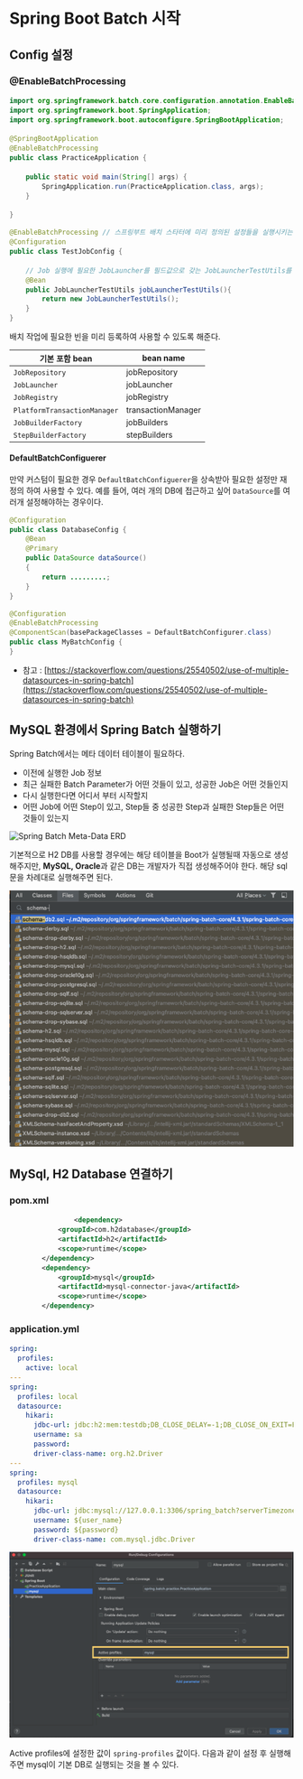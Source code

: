 # Spring Boot Batch 시작

## Config 설정

### @EnableBatchProcessing

```java
import org.springframework.batch.core.configuration.annotation.EnableBatchProcessing;
import org.springframework.boot.SpringApplication;
import org.springframework.boot.autoconfigure.SpringBootApplication;

@SpringBootApplication
@EnableBatchProcessing
public class PracticeApplication {

    public static void main(String[] args) {
        SpringApplication.run(PracticeApplication.class, args);
    }

}
```

```java
@EnableBatchProcessing // 스프링부트 배치 스타터에 미리 정의된 설정들을 실행시키는 어노테이션으로 JobBuilder, StepBuilder 등 다양한 설정 주입
@Configuration
public class TestJobConfig {

    // Job 실행에 필요한 JobLauncher를 필드값으로 갖는 JobLauncherTestUtils를 빈으로 등록
    @Bean
    public JobLauncherTestUtils jobLauncherTestUtils(){
        return new JobLauncherTestUtils();
    }
}
```

배치 작업에 필요한 빈을 미리 등록하여 사용할 수 있도록 해준다. 

| 기본 포함 bean               | bean name          |
| ---------------------------- | ------------------ |
| `JobRepository`              | jobRepository      |
| `JobLauncher`                | jobLauncher        |
| `JobRegistry`                | jobRegistry        |
| `PlatformTransactionManager` | transactionManager |
| `JobBuilderFactory`          | jobBuilders        |
| `StepBuilderFactory`         | stepBuilders       |

#### DefaultBatchConfiguerer

만약 커스텀이 필요한 경우 `DefaultBatchConfiguerer`을 상속받아 필요한 설정만 재정의 하여 사용할 수 있다. 예를 들어, 여러 개의 DB에 접근하고 싶어 `DataSource`를 여러개 설정해야하는 경우이다.

```java
@Configuration
public class DatabaseConfig {
    @Bean
    @Primary
    public DataSource dataSource()
    {
        return .........;
    }
}
```

```java
@Configuration
@EnableBatchProcessing
@ComponentScan(basePackageClasses = DefaultBatchConfigurer.class)
public class MyBatchConfig {
}
```

- 참고 : [https://stackoverflow.com/questions/25540502/use-of-multiple-datasources-in-spring-batch](https://stackoverflow.com/questions/25540502/use-of-multiple-datasources-in-spring-batch)

## MySQL 환경에서 Spring Batch  실행하기

Spring Batch에서는 메타 데이터 테이블이 필요하다. 

- 이전에 실행한 Job 정보
- 최근 실패한 Batch Parameter가 어떤 것들이 있고, 성공한 Job은 어떤 것들인지
- 다시 실행한다면 어디서 부터 시작할지
- 어떤 Job에 어떤 Step이 있고, Step들 중 성공한 Step과 실패한 Step들은 어떤 것들이 있는지

![Spring Batch Meta-Data ERD](https://docs.spring.io/spring-batch/docs/current/reference/html/images/meta-data-erd.png)

기본적으로 H2 DB를 사용할 경우에는 해당 테이블을 Boot가 실행될때 자동으로 생성해주지만, **MySQL, Oracle**과 같은 DB는 개발자가 직접 생성해주어야 한다. 해당 sql문을 차례대로 실행해주면 된다.



![image-20210124205536134](./assets/image-20210124205536134.png)



## MySql, H2 Database 연결하기

### pom.xml

```xml
				<dependency>
            <groupId>com.h2database</groupId>
            <artifactId>h2</artifactId>
            <scope>runtime</scope>
        </dependency>
        <dependency>
            <groupId>mysql</groupId>
            <artifactId>mysql-connector-java</artifactId>
            <scope>runtime</scope>
        </dependency>
```

### application.yml

```yaml
spring:
  profiles:
    active: local
---
spring:
  profiles: local
  datasource:
    hikari:
      jdbc-url: jdbc:h2:mem:testdb;DB_CLOSE_DELAY=-1;DB_CLOSE_ON_EXIT=FALSE
      username: sa
      password:
      driver-class-name: org.h2.Driver
---
spring:
  profiles: mysql
  datasource:
    hikari:
      jdbc-url: jdbc:mysql://127.0.0.1:3306/spring_batch?serverTimezone=UTC
      username: ${user_name}
      password: ${password}
      driver-class-name: com.mysql.jdbc.Driver
```

![image-20210124224911352](./assets/image-20210124224911352.png)

Active profiles에 설정한 값이 `spring-profiles` 값이다. 다음과 같이 설정 후 실행해주면 mysql이 기본 DB로 실행되는 것을 볼 수 있다.

